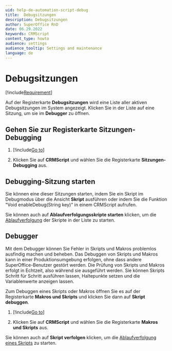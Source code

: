 ```yaml
---
uid: help-de-automation-script-debug
title:  Debugsitzungen
description: Debugsitzungen
author: SuperOffice RnD
date: 06.29.2022
keywords: CRMScript
content_type: howto
audience: settings
audience_tooltip: Settings and maintenance
language: de
---
```


# Debugsitzungen

[!include[Requirement](../../../learn/includes/req-expander-services.md)]

Auf der Registerkarte **Debugsitzungen** wird eine Liste aller aktiven Debugsitzungen im System angezeigt. Klicken Sie in der Liste auf eine Sitzung, um sie im **Debugger** zu öffnen.

## Gehen Sie zur Registerkarte Sitzungen-Debugging

1. [!include[Go to](../../../learn/includes/goto-sm.md)]

1. Klicken Sie auf **CRMScript** und wählen Sie die Registerkarte **Sitzungen-Debugging** aus.

## Debugging-Sitzung starten

Sie können eine dieser Sitzungen starten, indem Sie ein Skript im Debugmodus über die Ansicht **Skript** ausführen oder indem Sie die Funktion "Void enableDebug(String key)" in einem CRMScript aufrufen.

Sie können auch auf **Ablaufverfolgungsskripte starten** klicken, um die [Ablaufverfolgung][2] der Skripte in der Liste zu starten.

## Debugger

Mit dem Debugger können Sie Fehler in Skripts und Makros problemlos ausfindig machen und beheben. Das Debuggen von Skripts und Makros kann in einer Produktionsumgebung erfolgen, ohne dass andere SuperOffice-Benutzer gestört werden. Die Prüfung von Skripts und Makros erfolgt in Echtzeit, also während sie ausgeführt werden. Sie können Skripts Schritt für Schritt ausführen lassen, Haltepunkte setzen und die Variablenwerte anzeigen lassen.

Zum Debuggen eines Skripts oder Makros öffnen Sie es auf der Registerkarte **Makros und Skripts** und klicken Sie dann auf <i class="ph ph-bug" aria-hidden="true"></i> **Skript debuggen**.

1. [!include[Go to](../../../learn/includes/goto-sm.md)]

1. Klicken Sie auf **CRMScript** und wählen Sie die Registerkarte **Makros und Skripts** aus.

Sie können auch auf **Skript verfolgen** klicken, um die [Ablaufverfolgung eines Skripts][2] zu starten.

<!-- Referenced links -->
[2]: tracing.md
